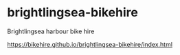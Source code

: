 # brightlingsea-bikehire
Brightlingsea harbour bike hire


https://bikehire.github.io/brightlingsea-bikehire/index.html
